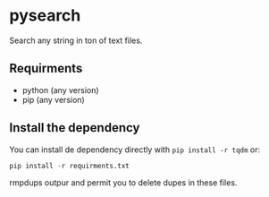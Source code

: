 # pysearch

Search any string in ton of text files.

## Requirments

- python (any version)
- pip (any version)

## Install the dependency

You can install de dependency directly with `pip install -r tqdm` or:

```python
pip install -r requirments.txt
```

rmpdups outpur and permit you to delete dupes in these files.
